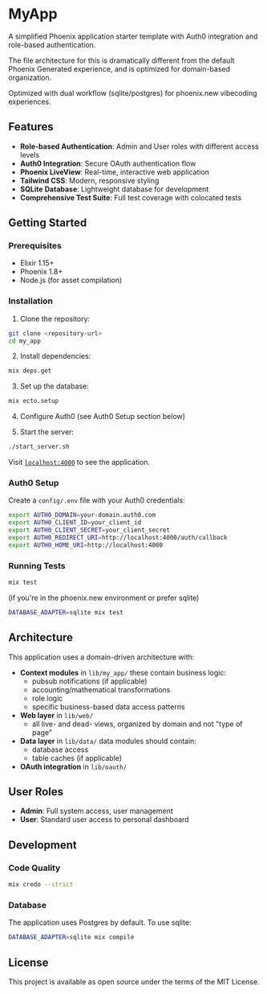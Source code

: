 # MyApp

A simplified Phoenix application starter template with Auth0 integration and role-based authentication.

The file architecture for this is dramatically different from the default Phoenix Generated experience,
and is optimized for domain-based organization.

Optimized with dual workflow (sqlite/postgres) for phoenix.new vibecoding experiences.

## Features

- **Role-based Authentication**: Admin and User roles with different access levels
- **Auth0 Integration**: Secure OAuth authentication flow
- **Phoenix LiveView**: Real-time, interactive web application
- **Tailwind CSS**: Modern, responsive styling
- **SQLite Database**: Lightweight database for development
- **Comprehensive Test Suite**: Full test coverage with colocated tests

## Getting Started

### Prerequisites

- Elixir 1.15+
- Phoenix 1.8+
- Node.js (for asset compilation)

### Installation

1. Clone the repository:
```bash
git clone <repository-url>
cd my_app
```

2. Install dependencies:
```bash
mix deps.get
```

3. Set up the database:
```bash
mix ecto.setup
```

4. Configure Auth0 (see Auth0 Setup section below)

5. Start the server:
```bash
./start_server.sh
```

Visit [`localhost:4000`](http://localhost:4000) to see the application.

### Auth0 Setup

Create a `config/.env` file with your Auth0 credentials:

```bash
export AUTH0_DOMAIN=your-domain.auth0.com
export AUTH0_CLIENT_ID=your_client_id
export AUTH0_CLIENT_SECRET=your_client_secret
export AUTH0_REDIRECT_URI=http://localhost:4000/auth/callback
export AUTH0_HOME_URI=http://localhost:4000
```

### Running Tests

```bash
mix test
```

(if you're in the phoenix.new environment or prefer sqlite)

```bash
DATABASE_ADAPTER=sqlite mix test
```

## Architecture

This application uses a domain-driven architecture with:

- **Context modules** in `lib/my_app/`
  these contain business logic:
  - pubsub notifications (if applicable)
  - accounting/mathematical transformations
  - role logic
  - specific business-based data access patterns
- **Web layer** in `lib/web/`
  - all live- and dead- views, organized by domain and not "type of page"
- **Data layer** in `lib/data/`
  data modules should contain:
  - database access
  - table caches (if applicable)
- **OAuth integration** in `lib/oauth/`

## User Roles

- **Admin**: Full system access, user management
- **User**: Standard user access to personal dashboard

## Development

### Code Quality

```bash
mix credo --strict
```

### Database

The application uses Postgres by default. To use sqlite:

```bash
DATABASE_ADAPTER=sqlite mix compile
```

## License

This project is available as open source under the terms of the MIT License.

